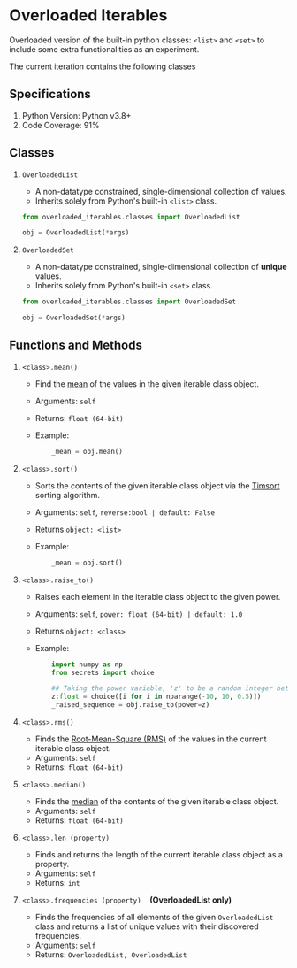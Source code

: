 # Overloaded Iterables

Overloaded version of the built-in python classes: `<list>` and `<set>` to include some extra functionalities as an experiment.

The current iteration contains the following classes

## Specifications

1. Python Version: Python v3.8+
2. Code Coverage: 91%

## Classes

1. `OverloadedList`
    - A non-datatype constrained, single-dimensional collection of values.
    - Inherits solely from Python's built-in `<list>` class.

    ```python
    from overloaded_iterables.classes import OverloadedList

    obj = OverloadedList(*args)
    ```

2. `OverloadedSet`
    - A non-datatype constrained, single-dimensional collection of __unique__ values.
    - Inherits solely from Python's built-in `<set>` class.

    ```python
    from overloaded_iterables.classes import OverloadedSet

    obj = OverloadedSet(*args)
    ```

## Functions and Methods

1. `<class>.mean()`
    - Find the [mean](https://en.wikipedia.org/wiki/Arithmetic_mean) of the values in the given iterable class object.
    - Arguments: `self`
    - Returns: `float (64-bit)`
    - Example:

        ```python
            _mean = obj.mean()
        ```

2. `<class>.sort()`
    - Sorts the contents of the given iterable class object via the [Timsort](https://en.wikipedia.org/wiki/Timsort) sorting algorithm.
    - Arguments: `self`, `reverse:bool | default: False`
    - Returns `object: <list>`
    - Example:

        ```python
            _mean = obj.sort()
        ```

3. `<class>.raise_to()`
    - Raises each element in the iterable class object to the given power.
    - Arguments: `self`, `power: float (64-bit) | default: 1.0`
    - Returns `object: <class>`
    - Example:

        ```python
            import numpy as np
            from secrets import choice

            ## Taking the power variable, 'z' to be a random integer between -10 and +10
            z:float = choice([i for i in nparange(-10, 10, 0.5)])
            _raised_sequence = obj.raise_to(power=z)
        ```

4. `<class>.rms()`
    - Finds the [Root-Mean-Square (RMS)](https://en.wikipedia.org/wiki/Root_mean_square) of the values in the current iterable class object.
    - Arguments: `self`
    - Returns: `float (64-bit)`
5. `<class>.median()`
    - Finds the [median](https://en.wikipedia.org/wiki/Median) of the contents of the given iterable class object.
    - Arguments: `self`
    - Returns: `float (64-bit)`
6. `<class>.len (property)`
    - Finds and returns the length of the current iterable class object as a property.
    - Arguments: `self`
    - Returns: `int`
7. `<class>.frequencies (property)`&nbsp;&nbsp;&nbsp;&nbsp;__(OverloadedList only)__
    - Finds the frequencies of all elements of the given `OverloadedList` class and returns a list of unique values with their discovered frequencies.
    - Arguments: `self`
    - Returns: `OverloadedList, OverloadedList`
